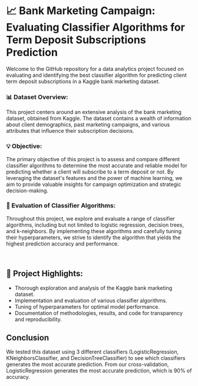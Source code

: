 # 📈 Bank Marketing Campaign: Evaluating Classifier Algorithms for Term Deposit Subscriptions Prediction

Welcome to the GitHub repository for a data analytics project focused on evaluating and identifying the best classifier algorithm for predicting client term deposit subscriptions in a Kaggle bank marketing dataset.

### 📊 Dataset Overview:
This project centers around an extensive analysis of the bank marketing dataset, obtained from Kaggle. The dataset contains a wealth of information about client demographics, past marketing campaigns, and various attributes that influence their subscription decisions.

### 💡 Objective:
The primary objective of this project is to assess and compare different classifier algorithms to determine the most accurate and reliable model for predicting whether a client will subscribe to a term deposit or not. By leveraging the dataset's features and the power of machine learning, we aim to provide valuable insights for campaign optimization and strategic decision-making.

### 🔬 Evaluation of Classifier Algorithms:
Throughout this project, we explore and evaluate a range of classifier algorithms, including but not limited to logistic regression, decision trees, and k-neighbors. By implementing these algorithms and carefully tuning their hyperparameters, we strive to identify the algorithm that yields the highest prediction accuracy and performance.

&nbsp;

## 📑 Project Highlights:

* Thorough exploration and analysis of the Kaggle bank marketing dataset.
* Implementation and evaluation of various classifier algorithms.
* Tuning of hyperparameters for optimal model performance.
* Documentation of methodologies, results, and code for transparency and reproducibility.


## Conclusion
We tested this dataset using 3 different classifiers (LogisticRegression, KNeighborsClassifier, and DecisionTreeClassifier) to see which classifiers generates the most accurate prediction. From our cross-validation, LogisticRegression generates the most accurate prediction, which is 90% of accuracy.
